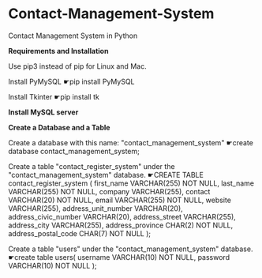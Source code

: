 # Contact-Management-System
Contact Management System in Python

****Requirements and Installation****

Use pip3 instead of pip for Linux and Mac.

Install PyMySQL
☛pip install PyMySQL

Install Tkinter
☛pip install tk



****Install MySQL server****



****Create a Database and a Table****

Create a database with this name: "contact_management_system"
☛create database contact_management_system;

Create a table "contact_register_system" under the "contact_management_system" database.
☛CREATE TABLE contact_register_system (
  first_name VARCHAR(255) NOT NULL,
  last_name VARCHAR(255) NOT NULL,
  company VARCHAR(255),
  contact VARCHAR(20) NOT NULL,
  email VARCHAR(255) NOT NULL,
  website VARCHAR(255),
  address_unit_number VARCHAR(20),
  address_civic_number VARCHAR(20),
  address_street VARCHAR(255),
  address_city VARCHAR(255),
  address_province CHAR(2) NOT NULL,
  address_postal_code CHAR(7) NOT NULL
);

Create a table "users" under the "contact_management_system" database.
☛create table users(
	username VARCHAR(10) NOT NULL,
	password VARCHAR(10) NOT NULL
);


